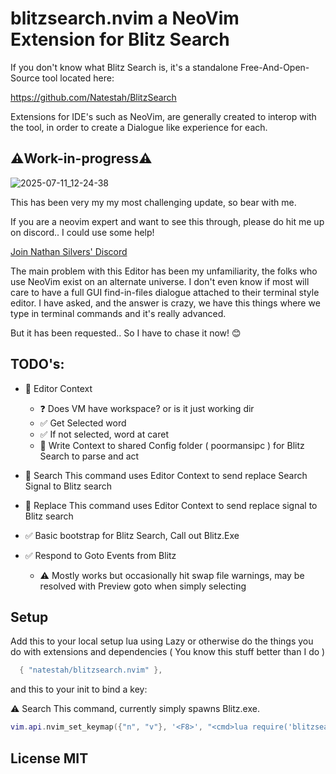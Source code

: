 # blitzsearch.nvim a NeoVim Extension for Blitz Search

If you don't know what Blitz Search is, it's a standalone Free-And-Open-Source tool located here:

https://github.com/Natestah/BlitzSearch

Extensions for IDE's such as NeoVim, are generally created to interop with the tool, in order to create a Dialogue like experience for each.

## ⚠️Work-in-progress⚠️

![2025-07-11_12-24-38](https://github.com/user-attachments/assets/ec2a8c7e-7ec2-4ec2-b814-223fc8283fb4)


This has been very my my most challenging update, so bear with me. 

If you are a neovim expert and want to see this through, please do hit me up on discord.. I could use some help!

[Join Nathan Silvers' Discord](https://discord.com/invite/UYPwQY9ngm)


The main problem with this Editor has been my unfamiliarity, the folks who use NeoVim exist on an alternate universe.  I don't even know if most will care to have a full GUI find-in-files dialogue attached to their terminal style editor. I have asked, and the answer is crazy, we have this things where we type in terminal commands and it's really advanced.

But it has been requested.. So I have to chase it now! 😊



## TODO's:
* 🔲 Editor Context
  * ❓ Does VM have workspace? or is it just working dir
  * ✅ Get Selected word
  * ✅ If not selected, word at caret
  * 🔲 Write Context to shared Config folder ( poormansipc ) for Blitz Search to parse and act 
* 🔲 Search This command uses Editor Context to send replace Search Signal to Blitz search
* 🔲 Replace This command uses Editor Context to send replace signal to Blitz search

* ✅ Basic bootstrap for Blitz Search, Call out Blitz.Exe
* ✅ Respond to Goto Events from Blitz
  * ⚠️ Mostly works but occasionally hit swap file warnings, may be resolved with Preview goto when simply selecting

## Setup

Add this to your local setup lua using Lazy or otherwise do the things you do with extensions and dependencies ( You know this stuff better than I do )


```lua
  { "natestah/blitzsearch.nvim" },
```

and this to your init to bind a key:

⚠️ Search This command, currently simply spawns Blitz.exe.

```lua
vim.api.nvim_set_keymap({"n", "v"}, '<F8>', "<cmd>lua require('blitzsearch/searchthis').searchthis()<CR>", { noremap = true, silent = true })
```



## License MIT
